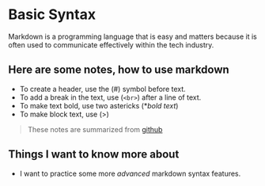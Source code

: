 # Basic Syntax


Markdown is a programming language that is easy and matters because it is often used to communicate effectively within the tech industry. 

## Here are some notes, how to use markdown

- To create a header, use the (#) symbol before text.
- To add a break in the text, use (`<br>`) after a line of text. 
- To make text bold, use two astericks (**bold text*)
- To make block text, use (>)

> These notes are summarized from [github](https://docs.github.com/en/get-started/writing-on-github/getting-started-with-writing-and-formatting-on-github/basic-writing-and-formatting-syntax)

## Things I want to know more about
- I want to practice some more *advanced* markdown syntax features.
